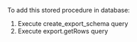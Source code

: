 To add this stored procedure in database:
 1) Execute create_export_schema query
 2) Execute export.getRows query
